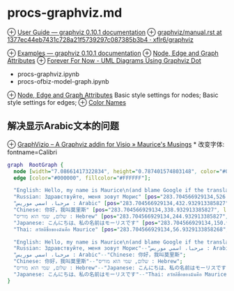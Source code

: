 # procs-graphviz.md
⊕ [User Guide — graphviz 0.10.1 documentation](https://graphviz.readthedocs.io/en/stable/manual.html)
⊕ [graphviz/manual.rst at 1377ec44eb7431c728a21f5739297c087385b3b4 · xflr6/graphviz](https://github.com/xflr6/graphviz/blob/1377ec44eb7431c728a21f5739297c087385b3b4/docs/manual.rst)

⊕ [Examples — graphviz 0.10.1 documentation](https://graphviz.readthedocs.io/en/stable/examples.html)
⊕ [Node, Edge and Graph Attributes](https://www.graphviz.org/doc/info/attrs.html)
⊕ [Forever For Now - UML Diagrams Using Graphviz Dot](http://www.ffnn.nl/pages/articles/media/uml-diagrams-using-graphviz-dot.php)

+ procs-graphviz.ipynb
+ procs-ofbiz-model-graph.ipynb

⊕ [Node, Edge and Graph Attributes](https://www.graphviz.org/doc/info/attrs.html#k:style)
    Basic style settings for nodes; 
    Basic style settings for edges; 
    ⊕ [Color Names](https://www.graphviz.org/doc/info/colors.html)

## 解决显示Arabic文本的问题
⊕ [GraphVizio – A Graphviz addin for Visio » Maurice's Musings](https://www.calvert.ch/maurice/2010/05/11/graphvizio-a-graphviz-addin-for-visio/)
    * 改变字体: fontname=Calibri

```dot
graph  RootGraph {
  node [width="7.08661417322834", height="0.787401574803148", color="#000000", fillcolor="#FFFFFF", fontname=Calibri, fontsize=24, style=filled, shape=box];
  edge [color="#000000", fillcolor="#FFFFFF"];

  "English: Hello, my name is Maurice\n(and blame Google if the translations are bad)" [pos="283.704566929134,620.932913385827", label="English: Hello, my name is Maurice\n(and blame Google if the translations are bad)"];
  "Russian: Здравствуйте, меня зовут Морис" [pos="283.704566929134,526.932913385827", label="Russian: Здравствуйте, меня зовут Морис"];
  "مرحبا، اسمي موريس : Arabic" [pos="283.704566929134,432.932913385827", label="مرحبا، اسمي موريس : Arabic"];
  "Chinese: 你好，我叫莫里斯" [pos="283.704566929134,338.932913385827", label="Chinese: 你好，我叫莫里斯"];
  "שלום, שמי הוא מוריס : Hebrew" [pos="283.704566929134,244.932913385827", label="שלום, שמי הוא מוריס : Hebrew"];
  "Japanese: こんにちは、私の名前はモーリスです" [pos="283.704566929134,150.932913385826", label="Japanese: こんにちは、私の名前はモーリスです"];
  "Thai: สวัสดีชื่อของฉันคือ Maurice" [pos="283.704566929134,56.9329133858268", label="Thai: สวัสดีชื่อของฉันคือ Maurice"];

  "English: Hello, my name is Maurice\n(and blame Google if the translations are bad)"--"Russian: Здравствуйте, меня зовут Морис";
  "Russian: Здравствуйте, меня зовут Морис"--"مرحبا، اسمي موريس : Arabic";
  "مرحبا، اسمي موريس : Arabic"--"Chinese: 你好，我叫莫里斯";
  "Chinese: 你好，我叫莫里斯"--"שלום, שמי הוא מוריס : Hebrew";
  "שלום, שמי הוא מוריס : Hebrew"--"Japanese: こんにちは、私の名前はモーリスです";
  "Japanese: こんにちは、私の名前はモーリスです"--"Thai: สวัสดีชื่อของฉันคือ Maurice";
}
```

